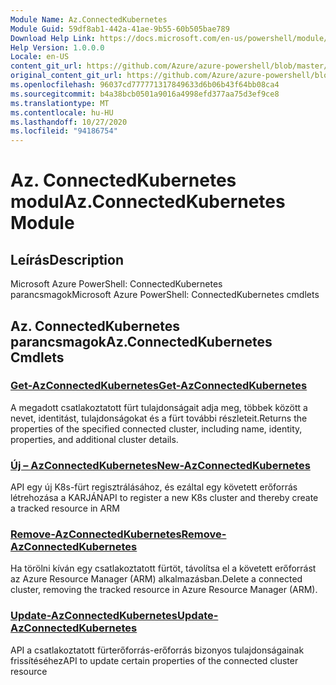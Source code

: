 ```yaml
---
Module Name: Az.ConnectedKubernetes
Module Guid: 59df8ab1-442a-41ae-9b55-60b505bae789
Download Help Link: https://docs.microsoft.com/en-us/powershell/module/az.connectedkubernetes
Help Version: 1.0.0.0
Locale: en-US
content_git_url: https://github.com/Azure/azure-powershell/blob/master/src/ConnectedKubernetes/help/Az.ConnectedKubernetes.md
original_content_git_url: https://github.com/Azure/azure-powershell/blob/master/src/ConnectedKubernetes/help/Az.ConnectedKubernetes.md
ms.openlocfilehash: 96037cd777771317849633d6b06b43f64bb08ca4
ms.sourcegitcommit: b4a38bcb0501a9016a4998efd377aa75d3ef9ce8
ms.translationtype: MT
ms.contentlocale: hu-HU
ms.lasthandoff: 10/27/2020
ms.locfileid: "94186754"
---
```

# <span data-ttu-id="3b30c-101">Az. ConnectedKubernetes modul</span><span class="sxs-lookup"><span data-stu-id="3b30c-101">Az.ConnectedKubernetes Module</span></span>
## <span data-ttu-id="3b30c-102">Leírás</span><span class="sxs-lookup"><span data-stu-id="3b30c-102">Description</span></span>
<span data-ttu-id="3b30c-103">Microsoft Azure PowerShell: ConnectedKubernetes parancsmagok</span><span class="sxs-lookup"><span data-stu-id="3b30c-103">Microsoft Azure PowerShell: ConnectedKubernetes cmdlets</span></span>

## <span data-ttu-id="3b30c-104">Az. ConnectedKubernetes parancsmagok</span><span class="sxs-lookup"><span data-stu-id="3b30c-104">Az.ConnectedKubernetes Cmdlets</span></span>
### [<span data-ttu-id="3b30c-105">Get-AzConnectedKubernetes</span><span class="sxs-lookup"><span data-stu-id="3b30c-105">Get-AzConnectedKubernetes</span></span>](Get-AzConnectedKubernetes.md)
<span data-ttu-id="3b30c-106">A megadott csatlakoztatott fürt tulajdonságait adja meg, többek között a nevet, identitást, tulajdonságokat és a fürt további részleteit.</span><span class="sxs-lookup"><span data-stu-id="3b30c-106">Returns the properties of the specified connected cluster, including name, identity, properties, and additional cluster details.</span></span>

### [<span data-ttu-id="3b30c-107">Új – AzConnectedKubernetes</span><span class="sxs-lookup"><span data-stu-id="3b30c-107">New-AzConnectedKubernetes</span></span>](New-AzConnectedKubernetes.md)
<span data-ttu-id="3b30c-108">API egy új K8s-fürt regisztrálásához, és ezáltal egy követett erőforrás létrehozása a KARJÁN</span><span class="sxs-lookup"><span data-stu-id="3b30c-108">API to register a new K8s cluster and thereby create a tracked resource in ARM</span></span>

### [<span data-ttu-id="3b30c-109">Remove-AzConnectedKubernetes</span><span class="sxs-lookup"><span data-stu-id="3b30c-109">Remove-AzConnectedKubernetes</span></span>](Remove-AzConnectedKubernetes.md)
<span data-ttu-id="3b30c-110">Ha törölni kíván egy csatlakoztatott fürtöt, távolítsa el a követett erőforrást az Azure Resource Manager (ARM) alkalmazásban.</span><span class="sxs-lookup"><span data-stu-id="3b30c-110">Delete a connected cluster, removing the tracked resource in Azure Resource Manager (ARM).</span></span>

### [<span data-ttu-id="3b30c-111">Update-AzConnectedKubernetes</span><span class="sxs-lookup"><span data-stu-id="3b30c-111">Update-AzConnectedKubernetes</span></span>](Update-AzConnectedKubernetes.md)
<span data-ttu-id="3b30c-112">API a csatlakoztatott fürterőforrás-erőforrás bizonyos tulajdonságainak frissítéséhez</span><span class="sxs-lookup"><span data-stu-id="3b30c-112">API to update certain properties of the connected cluster resource</span></span>

